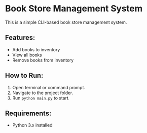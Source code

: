 # Book Store Management System

This is a simple CLI-based book store management system.

## Features:
- Add books to inventory
- View all books
- Remove books from inventory

## How to Run:
1. Open terminal or command prompt.
2. Navigate to the project folder.
3. Run `python main.py` to start.

## Requirements:
- Python 3.x installed
